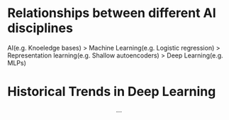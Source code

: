 # Relationships between different AI disciplines
AI(e.g. Knoeledge bases) > Machine Learning(e.g. Logistic regression) > Representation learning(e.g. Shallow autoencoders) > Deep Learning(e.g. MLPs)

# Historical Trends in Deep Learning
$$\cdots$$